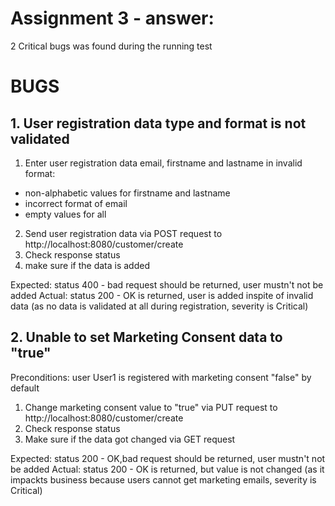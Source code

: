 # Assignment 3 - answer:
2 Critical bugs was found during the running test

# BUGS
## 1. User registration data type and format is not validated

1. Enter user registration data email, firstname and lastname in invalid format: 
- non-alphabetic values for firstname and lastname
- incorrect format of email
- empty values for all
2. Send user registration data via POST request to http://localhost:8080/customer/create
3. Check response status
4. make sure if the data is added

Expected: status 400 - bad request should be returned, user mustn't not be added
Actual: status 200 - OK is returned, user is added inspite of invalid data
(as no data is validated at all during registration, severity is Critical)


## 2. Unable to set Marketing Consent data to "true"

Preconditions: user User1 is registered with marketing consent "false" by default

1. Change marketing consent value to "true" via PUT request to http://localhost:8080/customer/create
2. Check response status
3. Make sure if the data got changed via GET request

Expected: status 200 - OK,bad request should be returned, user mustn't not be added
Actual: status 200 - OK is returned, but value is not changed
(as it impackts business because users cannot get marketing emails, severity is Critical)

